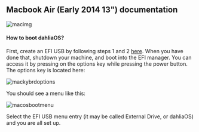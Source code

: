 ## Macbook Air (Early 2014 13") documentation
![macimg](https://support.apple.com/library/APPLE/APPLECARE_ALLGEOS/SP678/techspecs_13_headline.jpg)

#### How to boot dahliaOS?
First, create an EFI USB by following steps 1 and 2 [here](articles/install/64bit.md). When you have done that, shutdown your machine, and boot into the EFI manager. You can access it by pressing on the options key while pressing the power button. The options key is located here:

![mackybrdoptions](https://cdn.cultofmac.com/wp-content/uploads/2013/01/Apple-Keyboard-Option-Key.jpg)

You should see a menu like this:

![macosbootmenu](https://support.apple.com/library/content/dam/edam/applecare/images/en_US/macos/macos-sierra-startup-disk.png)

Select the EFI USB menu entry (it may be called External Drive, or dahliaOS) and you are all set up.
